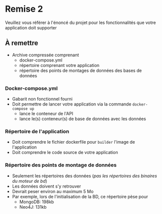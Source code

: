# Remise 2

Veuillez vous référer à l'énoncé du projet pour les fonctionnalités que votre application doit supporter

## À remettre

* Archive compressée comprenant
  * docker-compose.yml 
  * répertoire comprenant votre application
  * répertoire des points de montages de données des bases de données

### Docker-compose.yml

* Gabarit non fonctionnel fourni
* Doit permettre de lancer votre application via la commande `docker-compose up`
  * lance le conteneur de l'API
  * lance le(s) conteneur(s) de base de données avec les données

### Répertoire de l'application

* Doit comprendre le fichier dockerfile pour `builder` l'image de l'application
* Doit comprendre le code source de votre application

### Répertoire des points de montage de données

* Seulement les répertoires des données (*pas les répertoires des binaires du moteur de bd*)
* Les données doivent s'y retrouver
* Devrait peser environ au maximum 5 Mo
* Par exemple, lors de l'initialisation de la BD, ce répertoire pèse pour 
  * MongoDB: 198kb
  * Neo4J: 131kb


